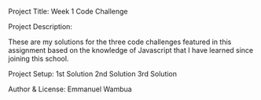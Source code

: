 Project Title: Week 1 Code Challenge

Project Description:

These are my solutions for the three code challenges featured in this assignment based on the knowledge of Javascript that I have learned since joining this school.

Project Setup:
1st Solution
2nd Solution
3rd Solution

Author & License:
Emmanuel Wambua
